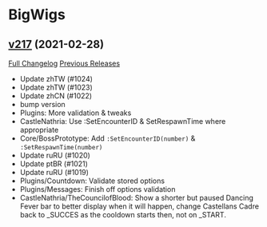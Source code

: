 # BigWigs

## [v217](https://github.com/BigWigsMods/BigWigs/tree/v217) (2021-02-28)
[Full Changelog](https://github.com/BigWigsMods/BigWigs/compare/v216.2...v217) [Previous Releases](https://github.com/BigWigsMods/BigWigs/releases)

- Update zhTW (#1024)  
- Update zhTW (#1023)  
- Update zhCN (#1022)  
- bump version  
- Plugins: More validation & tweaks  
- CastleNathria: Use :SetEncounterID & SetRespawnTime where appropriate  
- Core/BossPrototype: Add `:SetEncounterID(number)` & `:SetRespawnTime(number)`  
- Update ruRU (#1020)  
- Update ptBR (#1021)  
- Update ruRU (#1019)  
- Plugins/Countdown: Validate stored options  
- Plugins/Messages: Finish off options validation  
- CastleNathria/TheCouncilofBlood: Show a shorter but paused Dancing Fever bar to better display when it will happen, change Castellans Cadre back to _SUCCES as the cooldown starts then, not on _START.  

